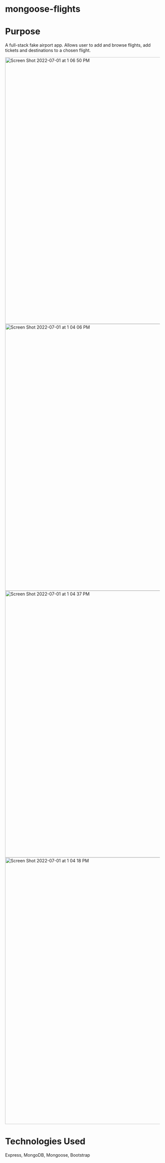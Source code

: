 # mongoose-flights

# Purpose

A full-stack fake airport app. Allows user to add and browse flights, add tickets and destinations to a chosen flight.

<img width="869" alt="Screen Shot 2022-07-01 at 1 06 50 PM" src="https://user-images.githubusercontent.com/97631462/176961953-edbc339c-7b5b-4d0f-a733-24de61f17f44.png">
<img width="869" alt="Screen Shot 2022-07-01 at 1 04 06 PM" src="https://user-images.githubusercontent.com/97631462/176961962-5494e1c5-0c37-4efc-9ccd-4a6e6ae37a46.png">
<img width="869" alt="Screen Shot 2022-07-01 at 1 04 37 PM" src="https://user-images.githubusercontent.com/97631462/176961966-899e88cd-bf04-4395-a864-4e2f703abc4e.png">
<img width="869" alt="Screen Shot 2022-07-01 at 1 04 18 PM" src="https://user-images.githubusercontent.com/97631462/176961972-ddf5c5d9-50ad-426b-982b-907c250924d9.png">


# Technologies Used

Express, MongoDB, Mongoose, Bootstrap
